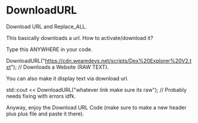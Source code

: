 # DownloadURL

Download URL and Replace_ALL.

This basically downloads a url.
How to activate/download it?

Type this ANYWHERE in your code.

DownloadURL("https://cdn.wearedevs.net/scripts/Dex%20Explorer%20V2.txt"); // Downloads a Website (RAW TEXT).

You can also make it display text via download url.

std::cout << DownloadURL("whatever link make sure its raw"); // Probably needs fixing with errors idfk.

Anyway, enjoy the Download URL Code (make sure to make a new header plus plus file and paste it there).

